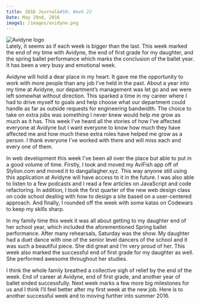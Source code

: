```yaml
---
title: 2016 Journal&#58; Week 22
Date: May 29nd, 2016
image1: /images/avidyne.png
---
```

<div class='images'>
<img src="{{ page.image1 }}" alt="Avidyne logo" />
</div>
Lately, it seems as if each week is bigger than the last. This week marked the end of my time with Avidyne, the end of first grade for my daughter, and the spring ballet performance which marks the conclusion of the ballet year. It has been a very busy and emotional week.

Avidyne will hold a dear place in my heart. It gave me the opportunity to work with more people than any job I’ve held in the past. About a year into my time at Avidyne, our department’s management was let go and we were left somewhat without direction. This sparked a time in my career where I had to drive myself to goals and help choose what our department could handle as far as outside requests for engineering bandwidth. The choice to take on extra jobs was something I never knew would help me grow as much as it has. This week I’ve heard all the stories of how I’ve affected everyone at Avidyne but I want everyone to know how much they have affected me and how much these extra roles have helped me grow as a person. I thank everyone I’ve worked with there and will miss each and every one of them.

In web development this week I’ve been all over the place but able to put in a good volume of time. Firstly, I took and moved my AviFish app off of Slylion.com and moved it to dangallagher.xyz. This way anyone still using this application at Avidyne will have access to it in the future. I was also able to listen to a few podcasts and I read a few articles on JavaScript and code refactoring. In addition, I took the first quarter of the new web design class on code school dealing with how to design a site based on a user-centered approach. And finally, I rounded off the week with some katas on Codewars to keep my skills sharp.

In my family time this week it was all about getting to my daughter end of her school year, which included the aforementioned Spring ballet performance. After many rehearsals, Saturday was the show. My daughter had a duet dance with one of the senior level dancers of the school and it was such a beautiful piece. She did great and I’m very proud of her. This week also marked the successful end of first grade for my daughter as well. She performed awesome throughout her studies.

I think the whole family breathed a collective sigh of relief by the end of the week. End of career at Avidyne, end of first grade, and another year of ballet ended successfully. Next week marks a few more big milestones for us and I think I’ll feel better after my first week at the new job. Here is to another successful week and to moving further into summer 2016.
